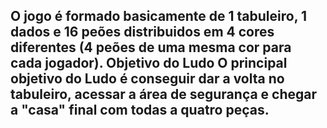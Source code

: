 O jogo é formado basicamente de 1 tabuleiro, 1 dados e 16 peões distribuidos em 4 cores diferentes (4 peões de uma mesma cor para cada jogador).
Objetivo do Ludo O principal objetivo do Ludo é conseguir dar a volta no tabuleiro, acessar a área de segurança e chegar a "casa" final com todas a quatro peças.
-----------------------------------------------------------------------------------------------------------------------------------------------------------------------
